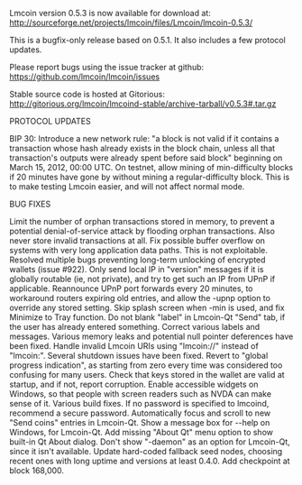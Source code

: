 Lmcoin version 0.5.3 is now available for download at:
http://sourceforge.net/projects/lmcoin/files/Lmcoin/lmcoin-0.5.3/

This is a bugfix-only release based on 0.5.1.
It also includes a few protocol updates.

Please report bugs using the issue tracker at github:
https://github.com/lmcoin/lmcoin/issues

Stable source code is hosted at Gitorious:
http://gitorious.org/lmcoin/lmcoind-stable/archive-tarball/v0.5.3#.tar.gz

PROTOCOL UPDATES

BIP 30: Introduce a new network rule: "a block is not valid if it contains a transaction whose hash already exists in the block chain, unless all that transaction's outputs were already spent before said block" beginning on March 15, 2012, 00:00 UTC.
On testnet, allow mining of min-difficulty blocks if 20 minutes have gone by without mining a regular-difficulty block. This is to make testing Lmcoin easier, and will not affect normal mode.

BUG FIXES

Limit the number of orphan transactions stored in memory, to prevent a potential denial-of-service attack by flooding orphan transactions. Also never store invalid transactions at all.
Fix possible buffer overflow on systems with very long application data paths. This is not exploitable.
Resolved multiple bugs preventing long-term unlocking of encrypted wallets
(issue #922).
Only send local IP in "version" messages if it is globally routable (ie, not private), and try to get such an IP from UPnP if applicable.
Reannounce UPnP port forwards every 20 minutes, to workaround routers expiring old entries, and allow the -upnp option to override any stored setting.
Skip splash screen when -min is used, and fix Minimize to Tray function.
Do not blank "label" in Lmcoin-Qt "Send" tab, if the user has already entered something.
Correct various labels and messages.
Various memory leaks and potential null pointer deferences have been fixed.
Handle invalid Lmcoin URIs using "lmcoin://" instead of "lmcoin:".
Several shutdown issues have been fixed.
Revert to "global progress indication", as starting from zero every time was considered too confusing for many users.
Check that keys stored in the wallet are valid at startup, and if not, report corruption.
Enable accessible widgets on Windows, so that people with screen readers such as NVDA can make sense of it.
Various build fixes.
If no password is specified to lmcoind, recommend a secure password.
Automatically focus and scroll to new "Send coins" entries in Lmcoin-Qt.
Show a message box for --help on Windows, for Lmcoin-Qt.
Add missing "About Qt" menu option to show built-in Qt About dialog.
Don't show "-daemon" as an option for Lmcoin-Qt, since it isn't available.
Update hard-coded fallback seed nodes, choosing recent ones with long uptime and versions at least 0.4.0.
Add checkpoint at block 168,000.
